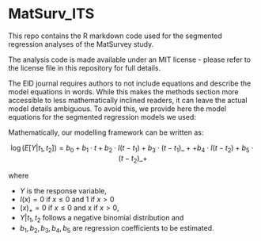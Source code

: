 # MatSurv_ITS

This repo contains the R markdown code used for the segmented regression analyses of the MatSurvey study.

The analysis code is made available under an MIT license - please refer to the license file in this repository for full details.

The EID journal requires authors to not include equations and describe the model equations in words. While this makes the methods section more accessible to less mathematically inclined readers, it can leave the actual model details ambiguous.
To avoid this, we provide here the model equations for the segmented regression models we used:

Mathematically, our modelling framework can be written as:

$$ 
\log(E[Y|t_1,t_2]) = b_0 + b_1 \cdot t + b_2 \cdot I(t-t_1) + b_3 \cdot (t-t_1)\_+ + b_4 \cdot I(t-t_2) + b_5 \cdot (t-t_2)\_+
$$

where
* $Y$ is the response variable,
* $I(x) = 0$ if $x \leq 0$ and 1 if $x>0$
* $(x)_+ = 0$ if $x \leq 0$ and x if $x>0$,
* $Y|t_1,t_2$ follows a negative binomial distribution and
* $b_1, b_2, b_3, b_4, b_5$ are regression coefficients to be estimated. 
